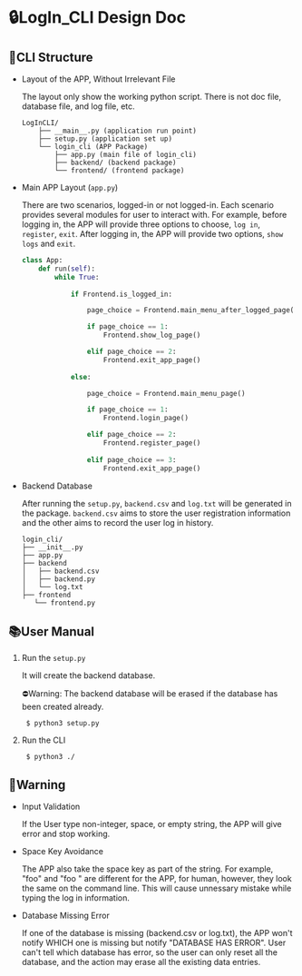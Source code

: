 # 🔒LogIn_CLI Design Doc

## 🏦CLI Structure

* Layout of the APP, Without Irrelevant File

    The layout only show the working python script. There is not doc file, database file, and log file, etc.

    ```plain
    LogInCLI/
        ├── __main__.py (application run point)
        ├── setup.py (application set up)
        └── login_cli (APP Package)
            ├── app.py (main file of login_cli)
            ├── backend/ (backend package)
            └── frontend/ (frontend package)
    ```

* Main APP Layout (`app.py`)

    There are two scenarios, logged-in or not logged-in. Each scenario provides several modules for user to interact with. For example, before logging in, the APP will provide three options to choose, `log in`, `register`, `exit`. After logging in, the APP will provide two options, `show logs` and `exit`.  

    ```python
    class App:
        def run(self):
            while True:
                
                if Frontend.is_logged_in:

                    page_choice = Frontend.main_menu_after_logged_page()

                    if page_choice == 1:
                        Frontend.show_log_page()

                    elif page_choice == 2:
                        Frontend.exit_app_page()    
                
                else:

                    page_choice = Frontend.main_menu_page()

                    if page_choice == 1:
                        Frontend.login_page()

                    elif page_choice == 2:
                        Frontend.register_page()
                        
                    elif page_choice == 3:
                        Frontend.exit_app_page()
    ```

* Backend Database

    After running the `setup.py`, `backend.csv` and `log.txt` will be generated in the package. `backend.csv` aims to store the user registration information and the other aims to record the user log in history.

    ```plain
    login_cli/
    ├── __init__.py
    ├── app.py
    ├── backend
    │   ├── backend.csv
    │   ├── backend.py
    │   └── log.txt
    ├── frontend
       └── frontend.py
    ```

## 📚User Manual

1. Run the `setup.py`

    It will create the backend database.

    ⛔Warning: The backend database will be erased if the database has been created already.

        $ python3 setup.py

2. Run the CLI

        $ python3 ./

## 🤚Warning

* Input Validation

    If the User type non-integer, space, or empty string, the APP will give error and stop working.

* Space Key Avoidance

    The APP also take the space key as part of the string. For example, "foo" and "foo " are different for the APP, for human, however, they look the same on the command line. This will cause unnessary mistake while typing the log in information.

* Database Missing Error

    If one of the database is missing (backend.csv or log.txt), the APP won't notify WHICH one is missing but notify "DATABASE HAS ERROR". User can't tell which database has error, so the user can only reset all the database, and the action may erase all the existing data entries.
